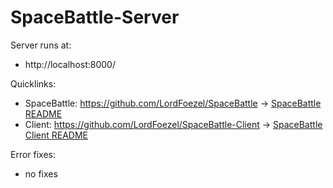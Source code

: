 # SpaceBattle-Server

Server runs at:
- http://localhost:8000/

Quicklinks:
- SpaceBattle: https://github.com/LordFoezel/SpaceBattle -> [SpaceBattle README](/README.md)
- Client: https://github.com/LordFoezel/SpaceBattle-Client -> [SpaceBattle Client README](client/README.md)

Error fixes:
- no fixes
